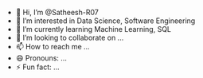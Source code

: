 - 👋 Hi, I’m @Satheesh-R07
- 👀 I’m interested in Data Science, Software Engineering
- 🌱 I’m currently learning Machine Learning, SQL
- 💞️ I’m looking to collaborate on ...
- 📫 How to reach me ...
- 😄 Pronouns: ...
- ⚡ Fun fact: ...

<!---
Satheesh-R07/Satheesh-R07 is a ✨ special ✨ repository because its `README.md` (this file) appears on your GitHub profile.
You can click the Preview link to take a look at your changes.
--->
